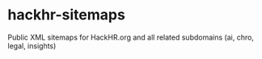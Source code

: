 # hackhr-sitemaps
Public XML sitemaps for HackHR.org and all related subdomains (ai, chro, legal, insights)
